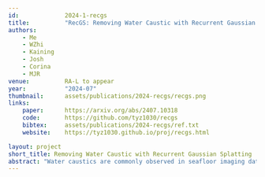 ```yaml
---
id:             2024-1-recgs
title:          "RecGS: Removing Water Caustic with Recurrent Gaussian Splatting"
authors:
    - Me
    - WZhi
    - Kaining
    - Josh
    - Corina
    - MJR
venue:          RA-L to appear
year:           "2024-07"
thumbnail:      assets/publications/2024-recgs/recgs.png
links:
    paper:      https://arxiv.org/abs/2407.10318
    code:       https://github.com/tyz1030/recgs
    bibtex:     assets/publications/2024-recgs/ref.txt
    website:    https://tyz1030.github.io/proj/recgs.html

layout: project
short_title: Removing Water Caustic with Recurrent Gaussian Splatting
abstract: "Water caustics are commonly observed in seafloor imaging data from shallow-water areas. Traditional methods that remove caustic patterns from images often rely on 2D filtering or pre-training on an annotated dataset, hindering the performance when generalizing to real-world seafloor data with 3D structures. In this paper, we present a novel method Recurrent Gaussian Splatting, which takes advantage of today's photorealistic 3D reconstruction technology, 3D Guassian Splatting (3DGS), to separate caustics from seafloor imagery. With a sequence of images taken by an underwater robot, we build 3DGS recursively and decompose the caustic with low-pass filtering in each iteration. In the experiments, we analyze and compare with different methods, including joint optimization, 2D filtering, and deep learning approaches. The results show that our method can effectively separate the caustic from the seafloor, improving the visual appearance."
---
```


